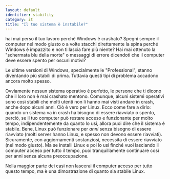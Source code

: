 ```yaml
---
layout: default
identifier: stability
category: it
title: "Il tuo sistema è instabile?"
---
```


hai mai perso il tuo lavoro perché Windows è crashato? Spegni sempre 
il computer nel modo giusto o a volte stacchi direttamente la spina perché 
Windows è impazzito e non ti lascia fare più niente? Hai mai ottenuto la 
"schermata blu della morte" o messaggi di errore dicendoti che il computer 
deve essere spento per oscuri motivi?

Le ultime versioni di Windows, specialmente le "Professional", stanno 
diventando più stabili di prima. Tuttavia questi tipi di problema accadono 
ancora molto spesso.

Ovviamente nessun sistema operativo è perfetto, le persone che ti 
dicono che il loro non è mai crashato mentono. Comunque, alcuni sistemi 
operativi sono così stabili che molti utenti non li hanno mai visti andare in 
crash, anche dopo alcuni anni. Ciò è vero per Linux. Ecco come fare a dirlo: 
quando un sistema va in crash ha bisogno di essere riavviato o spento, perciò, 
se il tuo computer può restare acceso e funzionante per molto tempo, indipendentemente 
da quanto lo usi, allora puoi dire che il sistema è stabile. Bene, Linux può 
funzionare per <i>anni</i> senza bisogno di essere riavviato (molti server 
hanno Linux, e spesso non devono essere riavviati). Sicuramente, con aggiornamenti 
sostanziosi, necessita di essere riavviato (nel modo giusto). Ma se installi 
Linux e poi lo usi finché vuoi lasciando il computer acceso per 
tutto il tempo, puoi tranquillamente continuare così per anni senza alcuna 
preoccupazione.

Nella maggior parte dei casi non lascerai il computer acceso per tutto questo 
tempo, ma è una dimostrazione di quanto sia stabile Linux.




